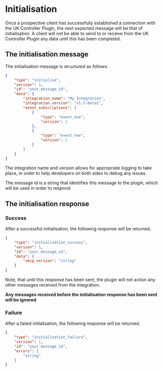 # Initialisation

Once a prospective client has successfully established a connection with the UK Controller Plugin, the next expected
message will be that of initialisation. A client will not be able to send to or receive from the UK Controller Plugin
any data until this has been completed.

## The initialisation message

The initialisation message is structured as follows.

```JSON
{
    "type": "initialise",
    "version": 1,
    "id": "your_message_id",
    "data": {
        "integration_name": "My Integration",
        "integration_version": "v1.5-beta1",
        "event_subscriptions": [
            {
                "type": "event_one",
                "version": 1
            },
            {
                "type": "event_two",
                "version": 2
            }
        ]
    }
}
```

The integration name and version allows for appropriate logging to take place, in order to help developers on both
sides to debug any issues.

The message id is a string that identifies this message to the plugin, which will be used in order to respond.

## The initialisation response

### Success

After a successful initialisation, the following response will be returned.

```JSON
{
    "type": "initialisation_success",
    "version": 1,
    "id": "your_message_id",
    "data": {
        "ukcp_version": "string"
    }
}
```

Note, that until this response has been sent, the plugin will not action any other messages received from the integration.

**Any messages received before the initialisation response has been sent will be ignored**.

### Failure

After a failed initialisation, the following response will be returned.
```JSON
{
    "type": "initialisation_failure",
    "version": 1,
    "id": "your_message_id",
    "errors": [
        "string"
    ]
}
```
